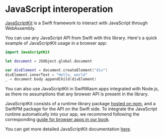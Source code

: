 # JavaScript interoperation

[JavaScriptKit](https://github.com/swiftwasm/JavaScriptKit) is a Swift framework to interact with JavaScript through WebAssembly.

You can use any JavaScript API from Swift with this library. Here's a quick example of JavaScriptKit
usage in a browser app:

```swift
import JavaScriptKit

let document = JSObject.global.document

var divElement = document.createElement("div")
divElement.innerText = "Hello, world"
_ = document.body.appendChild(divElement)
```

You can also use JavaScriptKit in SwiftWasm apps integrated with Node.js, as there no assumptions
that any browser API is present in the library.

JavaScriptKit consists of a runtime library package [hosted on
npm](https://www.npmjs.com/package/javascript-kit-swift), and a SwiftPM package for the API on the
Swift side. To integrate the JavaScript runtime automatically into your app, we recommend following
the corresponding [guide for browser apps in our book](./browser-app.md).


You can get more detailed JavaScriptKit documentation [here](https://swiftwasm.github.io/JavaScriptKit/).
